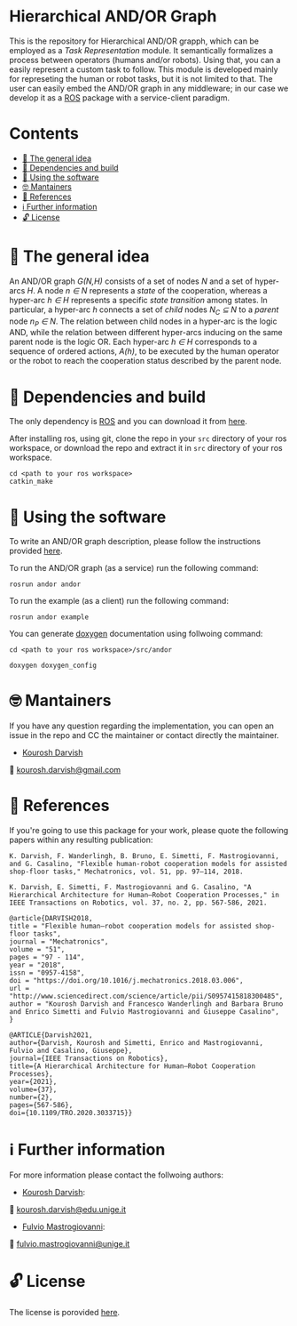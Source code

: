 # Hierarchical AND/OR Graph

This is the repository for Hierarchical AND/OR grapph, which can be employed as a *Task Representation* module.
It semantically formalizes a process between operators (humans and/or robots).
Using that, you can a easily represent a custom task to follow.
This module is developed mainly for represeting the human or robot tasks, but it is not limited to that. The user can easily embed the AND/OR graph in any middleware; in our case we develop it as a [ROS](http://www.ros.org/) package with a service-client paradigm.

# Contents
 - [:orange_book: The general idea](#orange_book-the-general-idea)
 - [:hammer: Dependencies and build](#hammer-dependencies-and-build)
 - [:running: Using the software](#running-using-the-software)
 - [:nerd_face: Mantainers](#nerd_face-mantainers)
 - [:page_facing_up: References](#page_facing_up-references)
 - [:information_source: Further information](information-source-further-information)
 - [:unlock: License](#unlock-license)

# :orange_book: The general idea


An AND/OR graph *G(N,H)* consists of a set of nodes *N* and a set of hyper-arcs *H*. A node *n ∈ N* represents a *state* of the cooperation, whereas a hyper-arc *h ∈ H* represents a specific *state transition* among states. In particular, a hyper-arc *h* connects a set of *child* nodes *N<sub>C</sub> ⊆ N* to a *parent* node *n<sub>P</sub> ∈ N*.
The relation between child nodes in a hyper-arc is the logic AND, while the relation between different hyper-arcs inducing on the same parent node is the logic OR.
Each hyper-arc *h ∈ H* corresponds to a sequence of ordered actions, *A(h)*, to be executed by the human operator or the robot to reach the cooperation status described by the parent node.


# :hammer: Dependencies and build
The only dependency is [ROS](http://www.ros.org/) and you can download it from [here](http://www.ros.org/install/).

After installing ros, using git, clone the repo in your `src` directory of your ros workspace, or download the repo and extract it in `src` directory of your ros workspace.

```
cd <path to your ros workspace>
catkin_make
```

# :running: Using the software

To write an AND/OR graph description, please follow the instructions provided [here](./docs/Instructions.md).

To run the AND/OR graph (as a service) run the following command:
```
rosrun andor andor
```
To run the example (as a client) run the following command:
```
rosrun andor example
```


You can generate [doxygen](http://www.doxygen.nl/) documentation using follwoing command:
```
cd <path to your ros workspace>/src/andor

doxygen doxygen_config
```

# :nerd_face: Mantainers
If you have any question regarding the implementation, you can open an issue in the repo and CC the maintainer or contact directly the maintainer.

* [Kourosh Darvish](https://github.com/kouroshD)

:email: kourosh.darvish@gmail.com

# :page_facing_up: References
If you're going to use this package for your work, please quote the following papers within any resulting publication:


```
K. Darvish, F. Wanderlingh, B. Bruno, E. Simetti, F. Mastrogiovanni, and G. Casalino, "Flexible human-robot cooperation models for assisted shop-floor tasks," Mechatronics, vol. 51, pp. 97–114, 2018.
```
```
K. Darvish, E. Simetti, F. Mastrogiovanni and G. Casalino, "A Hierarchical Architecture for Human–Robot Cooperation Processes," in IEEE Transactions on Robotics, vol. 37, no. 2, pp. 567-586, 2021.
```
```
@article{DARVISH2018,
title = "Flexible human–robot cooperation models for assisted shop-floor tasks",
journal = "Mechatronics",
volume = "51",
pages = "97 - 114",
year = "2018",
issn = "0957-4158",
doi = "https://doi.org/10.1016/j.mechatronics.2018.03.006",
url = "http://www.sciencedirect.com/science/article/pii/S0957415818300485",
author = "Kourosh Darvish and Francesco Wanderlingh and Barbara Bruno and Enrico Simetti and Fulvio Mastrogiovanni and Giuseppe Casalino",
}

@ARTICLE{Darvish2021,
author={Darvish, Kourosh and Simetti, Enrico and Mastrogiovanni, Fulvio and Casalino, Giuseppe},
journal={IEEE Transactions on Robotics},
title={A Hierarchical Architecture for Human–Robot Cooperation Processes},
year={2021},
volume={37},
number={2},
pages={567-586},
doi={10.1109/TRO.2020.3033715}}
```
# :information_source: Further information

For more information please contact the follwoing authors:

* [Kourosh Darvish](https://github.com/kouroshD):

:email: kourosh.darvish@edu.unige.it

* [Fulvio Mastrogiovanni](https://www.dibris.unige.it/mastrogiovanni-fulvio):

:email: fulvio.mastrogiovanni@unige.it


# :unlock: License
The license is porovided [here](./LICENSE).
